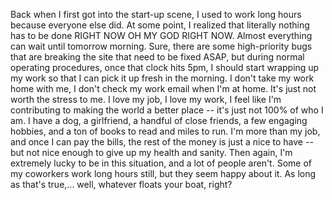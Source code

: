 
Back when I first got into the start-up scene, I used to work long hours because everyone else did. At some point, I realized that literally nothing has to be done RIGHT NOW OH MY GOD RIGHT NOW. Almost everything can wait until tomorrow morning. Sure, there are some high-priority bugs that are breaking the site that need to be fixed ASAP, but during normal operating procedures, once that clock hits 5pm, I should start wrapping up my work so that I can pick it up fresh in the morning.
I don't take my work home with me, I don't check my work email when I'm at home. It's just not worth the stress to me.
I love my job, I love my work, I feel like I'm contributing to making the world a better place -- it's just not 100% of who I am. I have a dog, a girlfriend, a handful of close friends, a few engaging hobbies, and a ton of books to read and miles to run. I'm more than my job, and once I can pay the bills, the rest of the money is just a nice to have -- but not nice enough to give up my health and sanity.
Then again, I'm extremely lucky to be in this situation, and a lot of people aren't. Some of my coworkers work long hours still, but they seem happy about it. As long as that's true,... well, whatever floats your boat, right?
